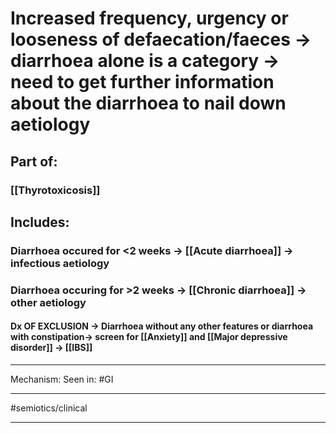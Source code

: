 # Increased frequency, urgency or looseness of defaecation/faeces -> diarrhoea alone is a category -> need to get further information about the diarrhoea to nail down aetiology

## Part of:
### [[Thyrotoxicosis]]

## Includes:
### Diarrhoea occured for <2 weeks -> **[[Acute diarrhoea]] -> infectious aetiology**
### Diarrhoea occuring for >2 weeks -> [[Chronic diarrhoea]] -> other aetiology 

#### **Dx OF EXCLUSION** -> Diarrhoea without any other features or diarrhoea with constipation-> screen for [[Anxiety]] and [[Major depressive disorder]] -> [[IBS]]

---
Mechanism:
Seen in: #GI 

---
#semiotics/clinical  

---